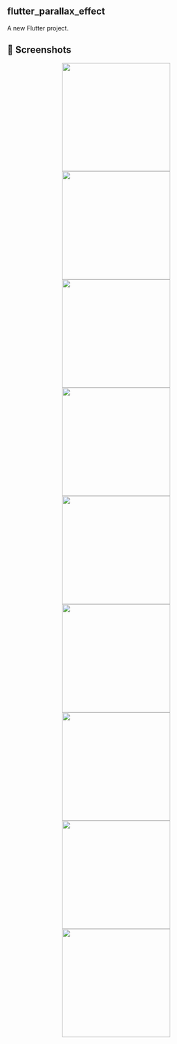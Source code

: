 ## flutter_parallax_effect

A new Flutter project.

## 📱 Screenshots #

<p align="center">
  <img src="https://raw.githubusercontent.com/sagarshende23/flutter_parallax_effect/master/screenshots/1.png" width="250" hspace="8">
  <img src="https://raw.githubusercontent.com/sagarshende23/flutter_parallax_effect/master/screenshots/2.png" width="250" hspace="8">
  <img src="https://raw.githubusercontent.com/sagarshende23/flutter_parallax_effect/master/screenshots/3.png" width="250" hspace="8">
  <img src="https://raw.githubusercontent.com/sagarshende23/flutter_parallax_effect/master/screenshots/4.png" width="250" hspace="8">
  <img src="https://raw.githubusercontent.com/sagarshende23/flutter_parallax_effect/master/screenshots/5.png" width="250" hspace="8">
  <img src="https://raw.githubusercontent.com/sagarshende23/flutter_parallax_effect/master/screenshots/6.png" width="250" hspace="8">
  <img src="https://raw.githubusercontent.com/sagarshende23/flutter_parallax_effect/master/screenshots/7.png" width="250" hspace="8">
  <img src="https://raw.githubusercontent.com/sagarshende23/flutter_parallax_effect/master/screenshots/8.png" width="250" hspace="8">
    <img src="https://raw.githubusercontent.com/sagarshende23/flutter_parallax_effect/master/screenshots/9.png" width="250" hspace="8">

  
  
</p>
